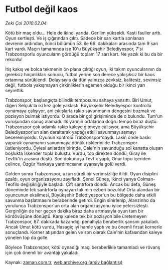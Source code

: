 # Futbol değil kaos

*Zeki Çol 2010.02.04*

<tr><td class="metin" colspan="2" style="padding-top: 20px; padding-left: 5px; ">Kötü bir maç oldu... Hele de ikinci yarıda. Gerilim yükseldi. Kasti fauller arttı. Oyun sertleşti. Ve iş çığırından çıktı. Sadece bir sarı kartla sonlanan devrenin ardından, ikinci bölümün 53. ile 66. dakikaları arasında tam 9 sarı kart vardı. Maçın tamamında ise 10'u Büyükşehir Belediyespor, 7'si Trabzonsporlu oyuncuların gördüğü toplam 17 sarı kart. Ne yazık ki bu da bir rekordu!</td></tr><tr><td class="metin" colspan="2" style="padding-top: 20px; padding-left: 5px; "><p>İtiş kakış ve bolca tekmenin ön plana çıktığı oyun, iki takım oyuncularının da gereksiz hırçınlıkları sonucu, futbol yerine son derece yakışıksız bir kaos ortamına sürüklendi. Dolayısıyla da dün yalnızca zevksiz, kalitesiz, sevimsiz değil, futbola yakışmayan çirkinliklerin egemen olduğu bir ikinci yarı seyrettik.
<p>Trabzonspor, başlangıçta bilindik temposunu sahaya yansıttı. Biri Umut, diğeri Selçuk'la iki kez gole yaklaştı. Büyükşehir Belediyespor kontrollü oynamaya çalışıyor, ani çıkışlarla rakip savunmanın dengesini bozmak ve pozisyon bulmak istiyordu. O arada bir gol girişiminde de o bulundu. Tum'un vuruşundan sonuç alamadı. İlk yarının ortalarına doğru tempo biraz düştü. Trabzonspor çok adamla rakip kaleye gitmeye çalışıyor, ama Büyükşehir Belediyespor'un alan daraltarak yaptığı etkili savunmayı aşmayı beceremiyordu. Oyunun kontrolü Trabzonspor'daydı. Lakin önde baskı yaparak oynamanın savunmaya dönük risklerini de Trabzonspor üstleniyordu. Öylesi anlardan birinde, Cale'nin savunduğu sol kanatta oluşan boşlukta İskender topla buluştu. Vurdu, top direkten döndü, Giray ile Tevfik'in arasına düştü. Son dokunuşu Tevfik yaptı, Onur topu içeriden çelince, Özgür Yankaya yardımcısının uyarısıyla golü verdi.
<p>Golden sonra Trabzonspor, uzun süreli bir verimsizliğe itildi. Oyun disiplini azaldı, oyun organizasyonu zayıfladı. Şenol Güneş, ikinci yarıya Colman-Teofilo değişikliğiyle başladı. Çift santrfora döndü. Ancak bu defa, Güneş döneminde tek santrforla oynayan takımın ezberi bozuldu! Orta alandan bir oyuncunun eksilmesi, Büyükşehir Belediyespor'un bu bölgede daha etkili savunma başlatmasını beraberinde getirdi. Engin sinirlenip, Alanzinho da yorulunca Trabzonspor'un orta alan organizasyonu iyice yetersizleşti. Gerginliğin de her geçen dakika biraz daha artmasıyla oyun tam bir kördövüşüne dönüştü. Karşı kalede tek bir pozisyon bile üretemeyen Trabzonspor, 87. dakikada kazandığı penaltıyla beraberlik şansını yakaladı. Ancak Umut kötü vurdu, Hasagiç iyi hamle yaptı ve bu önemli fırsat kornerle sonuçlandı. Korner atışından gelen ve son olarak Cale'nin kafasından kaleye yönelen top da golle.
<p>Böylece Trabzonspor, kötü oynadığı maçı beraberlikle tamamladı ve rövanş için çok önemli bir avantajı yakaladı. <br/></p></p></p></p></td></tr>

Kaynak: [zaman.com.tr](http://zaman.com.tr/yazar.do?yazino=947992), [web.archive.org (arşiv bağlantısı)](http://web.archive.org/web/20100221075530/http://www.zaman.com.tr:80/yazar.do?yazino=947992)
